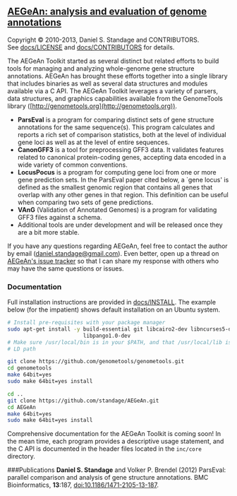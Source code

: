 ## [AEGeAn: analysis and evaluation of genome annotations](http://standage.github.io/AEGeAn/)
Copyright &copy; 2010-2013, Daniel S. Standage and CONTRIBUTORS.  
See [docs/LICENSE](https://github.com/standage/AEGeAn/blob/master/docs/LICENSE) and [docs/CONTRIBUTORS](https://github.com/standage/AEGeAn/blob/master/docs/CONTRIBUTORS) for details.

The AEGeAn Toolkit started as several distinct but related efforts to build tools for managing and analyzing whole-genome gene structure annotations.
AEGeAn has brought these efforts together into a single library that includes binaries as well as several data structures and modules available via a C API.
The AEGeAn Toolkit leverages a variety of parsers, data structures, and graphics capabilities available from the GenomeTools library ([http://genometools.org](http://genometools.org)).

* **ParsEval** is a program for comparing distinct sets of gene structure annotations for the same sequence(s). This program calculates and reports a rich set of comparison statistics, both at the level of individual gene loci as well as at the level of entire sequences.
* **CanonGFF3** is a tool for preprocessing GFF3 data. It validates features related to canonical protein-coding genes, accepting data encoded in a wide variety of common conventions.
* **LocusPocus** is a program for computing gene loci from one or more gene prediction sets. In the ParsEval paper cited below, a `gene locus' is defined as the smallest genomic region that contains all genes that overlap with any other genes in that region. This definition can be useful when comparing two sets of gene predictions.
* **VAnG** (Validation of Annotated Genomes) is a program for validating GFF3 files against a schema.
* Additional tools are under development and will be released once they are a bit more stable.

If you have any questions regarding AEGeAn, feel free to contact the author by email ([daniel.standage@gmail.com](mailto:daniel.standage@gmail.com)). Even better, open up a thread on [AEGeAn's issue tracker](https://github.com/standage/AEGeAn/issues) so that I can share my response with others who may have the same questions or issues.

### Documentation
Full installation instructions are provided in [docs/INSTALL](https://github.com/standage/AEGeAn/blob/master/docs/INSTALL). The example below (for the impatient) shows default installation on an Ubuntu system. 

```bash
# Install pre-requisites with your package manager
sudo apt-get install -y build-essential git libcairo2-dev libncurses5-dev \
                        libpango1.0-dev
# Make sure /usr/local/bin is in your $PATH, and that /usr/local/lib is in your
# LD path

git clone https://github.com/genometools/genometools.git
cd genometools
make 64bit=yes
sudo make 64bit=yes install

cd ..
git clone https://github.com/standage/AEGeAn.git
cd AEGeAn
make 64bit=yes
sudo make 64bit=yes install
```

Comprehensive documentation for the AEGeAn Toolkit is coming soon!
In the mean time, each program provides a descriptive usage statement, and the C API is documented in the header files located in the `inc/core` directory.

###Publications
**Daniel S. Standage** and Volker P. Brendel (2012) ParsEval: parallel comparison and analysis of gene structure annotations. BMC Bioinformatics, **13**:187, [doi:10.1186/1471-2105-13-187](http://dx/doi.org/10.1186/1471-2105-13-187).

